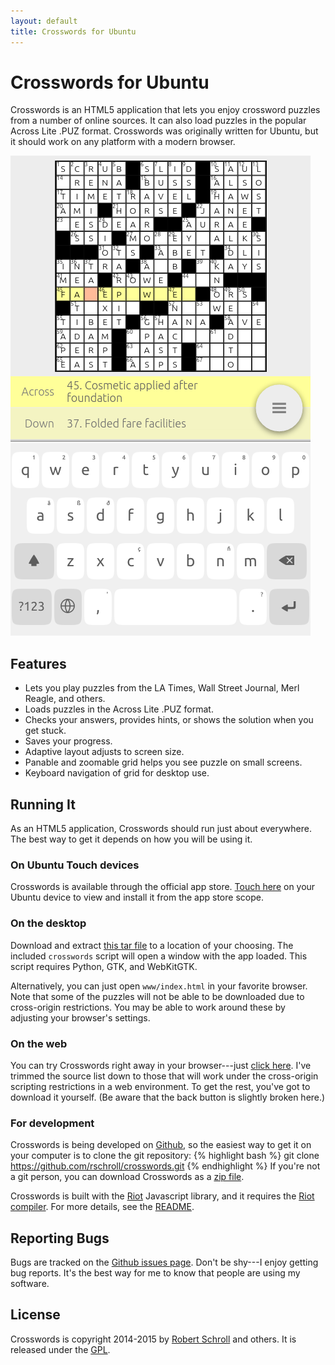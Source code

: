 ```yaml
---
layout: default
title: Crosswords for Ubuntu
---
```

Crosswords for Ubuntu
=====================

Crosswords is an HTML5 application that lets you enjoy crossword puzzles
from a number of online sources.  It can also load puzzles in the
popular Across Lite .PUZ format.  Crosswords was originally written for
Ubuntu, but it should work on any platform with a modern browser.

[![Screenshot](assets/crosswords3.png "screenshot")](assets/crosswords3.png)

Features
--------
* Lets you play puzzles from the LA Times, Wall Street Journal, Merl Reagle, and others.
* Loads puzzles in the Across Lite .PUZ format.
* Checks your answers, provides hints, or shows the solution when you get stuck.
* Saves your progress.
* Adaptive layout adjusts to screen size.
* Panable and zoomable grid helps you see puzzle on small screens.
* Keyboard navigation of grid for desktop use.

Running It
----------
As an HTML5 application, Crosswords should run just about everywhere.
The best way to get it depends on how you will be using it.

### On Ubuntu Touch devices

Crosswords is available through the official app store.  [Touch
here](scope://com.canonical.scopes.clickstore?q=Crosswords) on your
Ubuntu device to view and install it from the app store scope.

### On the desktop

Download and extract [this tar
file](https://github.com/rschroll/crosswords/releases/download/0.3.0/crosswords.tar.gz)
to a location of your choosing.  The included `crosswords` script will
open a window with the app loaded.  This script requires Python, GTK,
and WebKitGTK.

Alternatively, you can just open `www/index.html` in your favorite
browser.  Note that some of the puzzles will not be able to be
downloaded due to cross-origin restrictions.  You may be able to work
around these by adjusting your browser's settings.

### On the web

You can try Crosswords right away in your browser---just [click
here](www/).  I've trimmed the source list down to those that will work
under the cross-origin scripting restrictions in a web environment.  To
get the rest, you've got to download it yourself.  (Be aware that the
back button is slightly broken here.)

### For development

Crosswords is being developed on
[Github](https://github.com/rschroll/crosswords), so the easiest way to
get it on your computer is to clone the git repository:
{% highlight bash %}
git clone https://github.com/rschroll/crosswords.git
{% endhighlight %}
If you're not a git person, you can download Crosswords as a
[zip file](https://github.com/rschroll/crosswords/archive/master.zip).

Crosswords is built with the [Riot](https://muut.com/riotjs/) Javascript
library, and it requires the [Riot
compiler](https://muut.com/riotjs/compiler.html#pre-compilation).  For
more details, see the
[README](https://github.com/rschroll/crosswords/blob/master/README.md).

Reporting Bugs
--------------
Bugs are tracked on the [Github issues
page](https://github.com/rschroll/crosswords/issues).  Don't be shy---I
enjoy getting bug reports.  It's the best way for me to know that people
are using my software.

License
-------
Crosswords is copyright 2014-2015 by [Robert Schroll](http://rschroll.github.io/) and others.  It
is released under the [GPL](LICENSE.txt).

